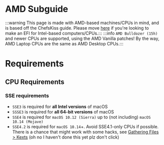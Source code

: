 # AMD Subguide
:::warning This page is made with AMD-based machines/CPUs in mind, and is based off the ChefsKiss guide. Please move [here](../installer-guide/opencore-efi.md) if you're looking to make an EFI for Intel-based computers/CPUs.:::
:::info `AMD Bulldozer (15h)` and newer CPUs are supported, using the AMD Vanilla patches! By the way, AMD Laptop CPUs are the same as AMD Desktop CPUs.:::
# Requirements
## CPU Requirements
### SSE requirements
* `SSE3` is required for **all Intel versions** of macOS
* `SSSE3` is required for **all 64-bit versions** of macOS
* `SSE4` is required for `macOS 10.12 (Sierra)` up to (not including) `macOS 10.14 (Mojave)`
* `SSE4.2` is required for `macOS 10.14`+. Avoid SSE4.1-only CPUs if possible. There is a chance that might work with some hacks, see [Gathering Files > Kexts](./amd-gathering-files.md#kexts) (oh no I haven't done this yet plz don't click)
